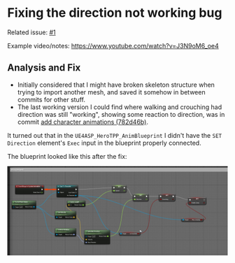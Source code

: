 # Fixing the direction not working bug

Related issue: [#1](https://github.com/filfreire/coop-game-fleep/issues/1)

Example video/notes: https://www.youtube.com/watch?v=J3N9oM6_oe4

## Analysis and Fix

- Initially considered that I might have broken skeleton structure when trying to import another mesh, and saved it somehow in between commits for other stuff.
- The last working version I could find where walking and crouching had direction was still "working", showing some reaction to direction, was in commit [add character animations (782d46b)](https://github.com/filfreire/coop-game-fleep/commit/782d46b17cd8fef04631be841962b8bc5e68d539).

It turned out that in the `UE4ASP_HeroTPP_AnimBlueprint` I didn't have the `SET Direction` element's `Exec` input in the blueprint properly connected.

The blueprint looked like this after the fix:

![](imgs/direction_bug_fixed.jpg)